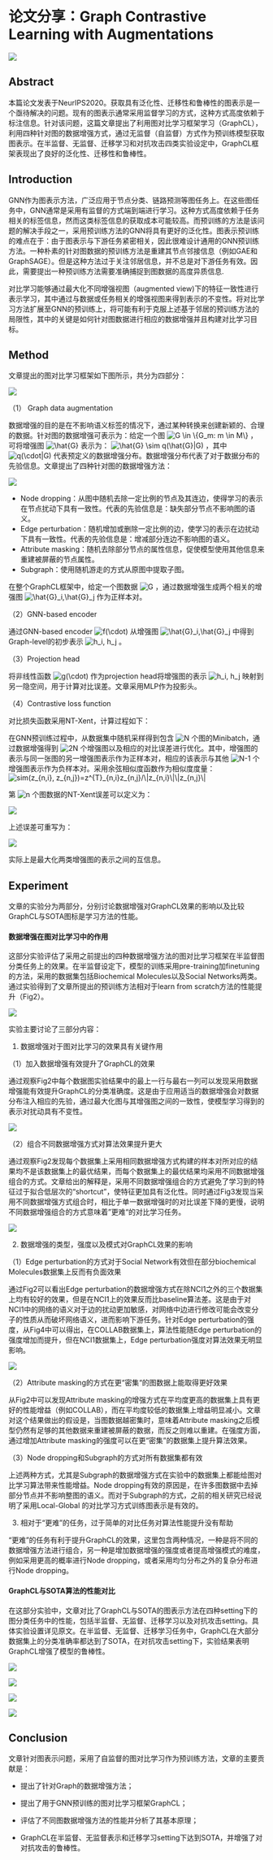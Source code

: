 # 论文分享：Graph Contrastive Learning with Augmentations

![](https://raw.githubusercontent.com/wang-rx/Markdown4Zhihu/master/Data/GraphCL/title.png)

## Abstract

本篇论文发表于NeurIPS2020。获取具有泛化性、迁移性和鲁棒性的图表示是一个亟待解决的问题。现有的图表示通常采用监督学习的方式，这种方式高度依赖于标注信息。针对该问题，这篇文章提出了利用图对比学习框架学习（GraphCL），利用四种针对图的数据增强方式，通过无监督（自监督）方式作为预训练模型获取图表示。在半监督、无监督、迁移学习和对抗攻击四类实验设定中，GraphCL框架表现出了良好的泛化性、迁移性和鲁棒性。

## Introduction

GNN作为图表示方法，广泛应用于节点分类、链路预测等图任务上。在这些图任务中，GNN通常是采用有监督的方式端到端进行学习。这种方式高度依赖于任务相关的标签信息，然而这类标签信息的获取成本可能较高。而预训练的方法是该问题的解决手段之一，采用预训练方法的GNN将具有更好的泛化性。图表示预训练的难点在于：由于图表示与下游任务紧密相关，因此很难设计通用的GNN预训练方法。一种朴素的针对图数据的预训练方法是重建其节点邻接信息（例如GAE和GraphSAGE）。但是这种方法过于关注邻居信息，并不总是对下游任务有效。因此，需要提出一种预训练方法需要准确捕捉到图数据的高度异质信息.

对比学习能够通过最大化不同增强视图（augmented view)下的特征一致性进行表示学习，其中通过与数据或任务相关的增强视图来得到表示的不变性。将对比学习方法扩展至GNN的预训练上，将可能有利于克服上述基于邻居的预训练方法的局限性，其中的关键是如何针对图数据进行相应的数据增强并且构建对比学习目标。

## Method

文章提出的图对比学习框架如下图所示，共分为四部分：

![](https://raw.githubusercontent.com/wang-rx/Markdown4Zhihu/master/Data/GraphCL/framework.png)

（1） Graph data augmentation

数据增强的目的是在不影响语义标签的情况下，通过某种转换来创建新颖的、合理的数据。针对图的数据增强可表示为：给定一个图 <img src="https://www.zhihu.com/equation?tex= G \in \{G_m: m \in M\}" alt=" G \in \{G_m: m \in M\}" class="ee_img tr_noresize" eeimg="1"> ，可将增强图 <img src="https://www.zhihu.com/equation?tex=\hat{G}" alt="\hat{G}" class="ee_img tr_noresize" eeimg="1"> 表示为： <img src="https://www.zhihu.com/equation?tex=\hat{G} \sim q(\hat{G}|G)" alt="\hat{G} \sim q(\hat{G}|G)" class="ee_img tr_noresize" eeimg="1"> ，其中 <img src="https://www.zhihu.com/equation?tex=q(\cdot|G)" alt="q(\cdot|G)" class="ee_img tr_noresize" eeimg="1"> 代表预定义的数据增强分布。数据增强分布代表了对于数据分布的先验信息。文章提出了四种针对图的数据增强方法：

![](https://raw.githubusercontent.com/wang-rx/Markdown4Zhihu/master/Data/GraphCL/da.png)

* Node dropping：从图中随机去除一定比例的节点及其连边，使得学习的表示在节点扰动下具有一致性。代表的先验信息是：缺失部分节点不影响图的语义。
* Edge perturbation：随机增加或删除一定比例的边，使学习的表示在边扰动下具有一致性。代表的先验信息是：增减部分连边不影响图的语义。
* Attribute masking：随机去除部分节点的属性信息，促使模型使用其他信息来重建被屏蔽的节点属性。
* Subgraph：使用随机游走的方式从原图中提取子图。

在整个GraphCL框架中，给定一个图数据 <img src="https://www.zhihu.com/equation?tex=G" alt="G" class="ee_img tr_noresize" eeimg="1"> ，通过数据增强生成两个相关的增强图 <img src="https://www.zhihu.com/equation?tex=\hat{G}_i,\hat{G}_j" alt="\hat{G}_i,\hat{G}_j" class="ee_img tr_noresize" eeimg="1"> 作为正样本对。

（2）GNN-based encoder

通过GNN-based encoder <img src="https://www.zhihu.com/equation?tex=f(\cdot)" alt="f(\cdot)" class="ee_img tr_noresize" eeimg="1"> 从增强图 <img src="https://www.zhihu.com/equation?tex=\hat{G}_i,\hat{G}_j" alt="\hat{G}_i,\hat{G}_j" class="ee_img tr_noresize" eeimg="1"> 中得到Graph-level的初步表示 <img src="https://www.zhihu.com/equation?tex=h_i, h_j" alt="h_i, h_j" class="ee_img tr_noresize" eeimg="1"> 。

（3）Projection head

将非线性函数 <img src="https://www.zhihu.com/equation?tex=g(\cdot)" alt="g(\cdot)" class="ee_img tr_noresize" eeimg="1"> 作为projection head将增强图的表示 <img src="https://www.zhihu.com/equation?tex=h_i, h_j" alt="h_i, h_j" class="ee_img tr_noresize" eeimg="1"> 映射到另一隐空间，用于计算对比误差。文章采用MLP作为投影头。

（4）Contrastive loss function

对比损失函数采用NT-Xent，计算过程如下：

在GNN预训练过程中，从数据集中随机采样得到包含 <img src="https://www.zhihu.com/equation?tex=N" alt="N" class="ee_img tr_noresize" eeimg="1"> 个图的Minibatch，通过数据增强得到 <img src="https://www.zhihu.com/equation?tex=2N" alt="2N" class="ee_img tr_noresize" eeimg="1"> 个增强图以及相应的对比误差进行优化。其中，增强图的表示与同一张图的另一增强图表示作为正样本对，相应的该表示与其他 <img src="https://www.zhihu.com/equation?tex=N-1" alt="N-1" class="ee_img tr_noresize" eeimg="1"> 个增强图表示作为负样本对。采用余弦相似度函数作为相似度度量： <img src="https://www.zhihu.com/equation?tex=sim(z_{n,i}, z_{n,j})=z^{T}_{n,i}z_{n,j}/\|z_{n,i}\|\|z_{n,j}\|" alt="sim(z_{n,i}, z_{n,j})=z^{T}_{n,i}z_{n,j}/\|z_{n,i}\|\|z_{n,j}\|" class="ee_img tr_noresize" eeimg="1"> 

第 <img src="https://www.zhihu.com/equation?tex=n" alt="n" class="ee_img tr_noresize" eeimg="1"> 个图数据的NT-Xent误差可以定义为：

![](https://raw.githubusercontent.com/wang-rx/Markdown4Zhihu/master/Data/GraphCL/NT-Xent.png)

上述误差可重写为：

![](https://raw.githubusercontent.com/wang-rx/Markdown4Zhihu/master/Data/GraphCL/loss2.png)

实际上是最大化两类增强图的表示之间的互信息。

## Experiment

文章的实验分为两部分，分别讨论数据增强对GraphCL效果的影响以及比较GraphCL与SOTA图标是学习方法的性能。

#### 数据增强在图对比学习中的作用

这部分实验评估了采用之前提出的四种数据增强方法的图对比学习框架在半监督图分类任务上的效果。在半监督设定下，模型的训练采用pre-training加finetuning的方法，采用的数据集包括Biochemical Molecules以及Social Networks两类。通过实验得到了文章所提出的预训练方法相对于learn from scratch方法的性能提升（Fig2）。

![](https://raw.githubusercontent.com/wang-rx/Markdown4Zhihu/master/Data/GraphCL/exp1dataset.png)

实验主要讨论了三部分内容：

1. 数据增强对于图对比学习的效果具有关键作用

（1）加入数据增强有效提升了GraphCL的效果

通过观察Fig2中每个数据图实验结果中的最上一行与最右一列可以发现采用数据增强能有效提升GraphCL的分类准确度。这是由于应用适当的数据增强会对数据分布注入相应的先验，通过最大化图与其增强图之间的一致性，使模型学习得到的表示对扰动具有不变性。

![](https://raw.githubusercontent.com/wang-rx/Markdown4Zhihu/master/Data/GraphCL/fig2.png)

（2）组合不同数据增强方式对算法效果提升更大

通过观察Fig2发现每个数据集上采用相同数据增强方式构建的样本对所对应的结果均不是该数据集上的最优结果，而每个数据集上的最优结果均采用不同数据增强组合的方式。文章给出的解释是，采用不同数据增强组合的方式避免了学习到的特征过于拟合低层次的“shortcut”，使特征更加具有泛化性。同时通过Fig3发现当采用不同数据增强方式组合时，相比于单一数据增强时的对比误差下降的更慢，说明不同数据增强组合的方式意味着”更难“的对比学习任务。

![](https://raw.githubusercontent.com/wang-rx/Markdown4Zhihu/master/Data/GraphCL/fig3.png)

2. 数据增强的类型，强度以及模式对GraphCL效果的影响

（1）Edge perturbation的方式对于Social Network有效但在部分biochemical Molecules数据集上反而有负面效果

通过Fig2可以看出Edge perturbation的数据增强方式在除NCI1之外的三个数据集上均有较好的效果，但是在NCI1上的效果反而比baseline算法差。这是由于对NCI1中的网络的语义对于边的扰动更加敏感，对网络中边进行修改可能会改变分子的性质从而破坏网络语义，进而影响下游任务。针对Edge perturbation的强度，从Fig4中可以得出，在COLLAB数据集上，算法性能随Edge perturbation的强度增加而提升，但在NCI1数据集上，Edge perturbation强度对算法效果无明显影响。

![](https://raw.githubusercontent.com/wang-rx/Markdown4Zhihu/master/Data/GraphCL/fig4.png)

（2）Attribute masking的方式在更“密集“的图数据上能取得更好效果

从Fig2中可以发现Attribute masking的增强方式在平均度更高的数据集上具有更好的性能增益（例如COLLAB），而在平均度较低的数据集上增益明显减小。文章对这个结果做出的假设是，当图数据越密集时，意味着Attribute masking之后模型仍然有足够的其他数据来重建被屏蔽的数据，而反之则难以重建。在强度方面，通过增加Attribute masking的强度可以在更“密集”的数据集上提升算法效果。

（3）Node dropping和Subgraph的方式对所有数据集都有效

上述两种方式，尤其是Subgraph的数据增强方式在实验中的数据集上都能给图对比学习算法带来性能增益。Node dropping有效的原因是，在许多图数据中去掉部分节点并不影响整图的语义。而对于Subgraph的方式，之前的相关研究已经说明了采用Local-Global 的对比学习方式训练图表示是有效的。

3. 相对于“更难”的任务，过于简单的对比任务对算法性能提升没有帮助

“更难”的任务有利于提升GraphCL的效果，这里包含两种情况，一种是将不同的数据增强方法进行组合，另一种是增加数据增强的强度或者提高增强模式的难度，例如采用更高的概率进行Node dropping，或者采用均匀分布之外的复杂分布进行Node dropping。

#### GraphCL与SOTA算法的性能对比

 在这部分实验中，文章对比了GraphCL与SOTA的图表示方法在四种setting下的图分类任务中的性能，包括半监督、无监督、迁移学习以及对抗攻击setting。具体实验设置详见原文。在半监督、无监督、迁移学习任务中，GraphCL在大部分数据集上的分类准确率都达到了SOTA，在对抗攻击setting下，实验结果表明GraphCL增强了模型的鲁棒性。

![](https://raw.githubusercontent.com/wang-rx/Markdown4Zhihu/master/Data/GraphCL/tab3.png)

![](https://raw.githubusercontent.com/wang-rx/Markdown4Zhihu/master/Data/GraphCL/tab4.png)

![](https://raw.githubusercontent.com/wang-rx/Markdown4Zhihu/master/Data/GraphCL/tab5.png)

![](https://raw.githubusercontent.com/wang-rx/Markdown4Zhihu/master/Data/GraphCL/tab6.png)

## Conclusion

文章针对图表示问题，采用了自监督的图对比学习作为预训练方法，文章的主要贡献是：

* 提出了针对Graph的数据增强方法；

* 提出了用于GNN预训练的图对比学习框架GraphCL；

* 评估了不同图数据增强方法的性能并分析了其基本原理；

* GraphCL在半监督、无监督表示和迁移学习setting下达到SOTA，并增强了对对抗攻击的鲁棒性。

